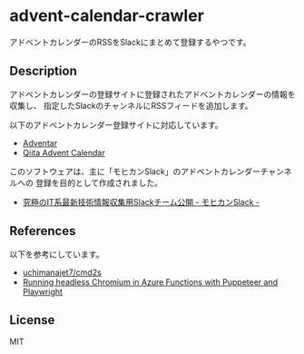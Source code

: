 # advent-calendar-crawler

アドベントカレンダーのRSSをSlackにまとめて登録するやつです。

## Description

アドベントカレンダーの登録サイトに登録されたアドベントカレンダーの情報を収集し、
指定したSlackのチャンネルにRSSフィードを追加します。

以下のアドベントカレンダー登録サイトに対応しています。
* [Adventar](https://adventar.org/)
* [Qiita Advent Calendar](https://qiita.com/advent-calendar)

このソフトウェアは、主に「モヒカンSlack」のアドベントカレンダーチャンネルへの
登録を目的として作成されました。

* [究極のIT系最新技術情報収集用Slackチーム公開 - モヒカンSlack -](https://qiita.com/kotakanbe@github/items/32cf4eb3de1741af26fb)

## References

以下を参考にしています。

* [uchimanajet7/cmd2s](https://github.com/uchimanajet7/cmd2s)
* [Running headless Chromium in Azure Functions with Puppeteer and Playwright](https://anthonychu.ca/post/azure-functions-headless-chromium-puppeteer-playwright/)

## License

MIT